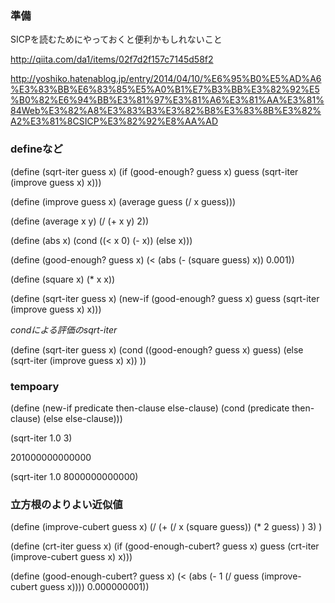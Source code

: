 
### 準備

SICPを読むためにやっておくと便利かもしれないこと

http://qiita.com/da1/items/02f7d2f157c7145d58f2

http://yoshiko.hatenablog.jp/entry/2014/04/10/%E6%95%B0%E5%AD%A6%E3%83%BB%E6%83%85%E5%A0%B1%E7%B3%BB%E3%82%92%E5%B0%82%E6%94%BB%E3%81%97%E3%81%A6%E3%81%AA%E3%81%84Web%E3%82%A8%E3%83%B3%E3%82%B8%E3%83%8B%E3%82%A2%E3%81%8CSICP%E3%82%92%E8%AA%AD


### defineなど

(define (sqrt-iter guess x)
  (if (good-enough? guess x)
    guess
    (sqrt-iter (improve guess x)
      x)))

(define (improve guess x)
  (average guess (/ x guess)))

(define (average x y)
  (/ (+ x y) 2))

(define (abs x)
  (cond ((< x 0) (- x))
        (else x)))

(define (good-enough? guess x)
  (< (abs (- (square guess) x)) 0.001))

(define (square x) (* x x))

(define (sqrt-iter guess x)
  (new-if (good-enough? guess x)
    guess
    (sqrt-iter (improve guess x)
      x)))

*condによる評価のsqrt-iter*

(define (sqrt-iter guess x)
  (cond
    ((good-enough? guess x) guess)
    (else (sqrt-iter (improve guess x) x))
    ))

### tempoary

(define (new-if predicate then-clause else-clause)
  (cond (predicate then-clause)
        (else else-clause)))

(sqrt-iter 1.0 3)

201000000000000

(sqrt-iter 1.0 8000000000000)

### 立方根のよりよい近似値

(define (improve-cubert guess x)
  (/
    (+
      (/ x (square guess))
      (* 2 guess)
    )
    3)
  )

(define (crt-iter guess x)
  (if (good-enough-cubert? guess x)
    guess
    (crt-iter (improve-cubert guess x)
      x)))

(define (good-enough-cubert? guess x)
  (< (abs (- 1 (/ guess (improve-cubert guess x)))) 0.000000001))
